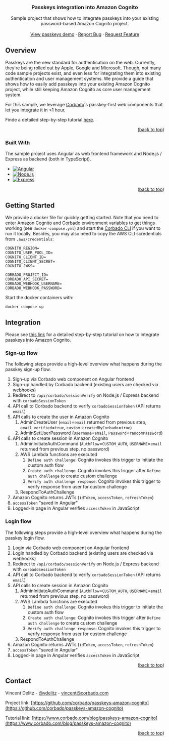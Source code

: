 <a name="readme-top"></a>

<!-- PROJECT LOGO -->
<br />
<div align="center">
  <h3 align="center">Passkeys integration into Amazon Cognito</h3>

  <p align="center">
    Sample project that shows how to integrate passkeys into your existing password-based Amazon Cognito project.
    <br />
    <br />
    <a href="https://passkeys.eu">View passkeys demo</a>
    ·
    <a href="https://github.com/corbado/passkeys-amazon-cognito/issues">Report Bug</a>
    ·
    <a href="https://github.com/corbado/passkeys-amazon-cognito/issues">Request Feature</a>
  </p>
</div>



<!-- ABOUT THE PROJECT -->
## Overview

<!-- [![Product Name Screen Shot][product-screenshot]](https://example.com) -->

Passkeys are the new standard for authentication on the web. Currently, they're being rolled out by Apple, Google and Microsoft. Though, not many code
sample projects exist, and even less for integrating them into existing authentication and user management systems. We provide a guide that shows how to easily add
passkeys into your existing Amazon Cognito project, while still keeping Amazon Cognito as core user management system.

For this sample, we leverage [Corbado](https://www.corbado.com)'s passkey-first web components that let you integrate it in <1 hour.

Finde a detailed step-by-step tutorial [here](https://www.corbado.com/blog/passkeys-amazon-cognito).

<p align="right">(<a href="#readme-top">back to top</a>)</p>



### Built With

The sample project uses Angular as web frontend framework and Node.js / Express as backend (both in TypeScript).

* [![Angular][Angular.io]][Angular-url]
* [![Node.js][Nodejs.org]][Nodejs-url]
* [![Express][Expressjs.com]][Express-url]

<p align="right">(<a href="#readme-top">back to top</a>)</p>


<!-- GETTING STARTED -->
## Getting Started

We provide a docker file for quickly getting started. Note that you need to enter Amazon Cognito and Corbado environment variables to get things working (see `docker-compose.yml`) and start the [Corbado CLI](https://docs.corbado.com/helpful-guides/corbado-cli) if you want to run it locally. Besides, you may also need to copy the AWS CLI scredentials from `.aws/credentials`:

```
COGNITO_REGION=
COGNITO_USER_POOL_ID=
COGNITO_CLIENT_ID=
COGNITO_CLIENT_SECRET=
COGNITO_JWKS=

CORBADO_PROJECT_ID=
CORBADO_API_SECRET=
CORBADO_WEBHOOK_USERNAME=
CORBADO_WEBHOOK_PASSWORD=
```

Start the docker containers with:

```
docker compose up
```

## Integration

Please see [this link](https://www.corbado.com/blog/passkeys-amazon-cognito) for a detailed step-by-step tutorial on how to integrate passkeys into Amazon Cognito.

### Sign-up flow
The following steps provide a high-level overview what happens during the passkey sign-up flow.

1. Sign-up via Corbado web component on Angular frontend
2. Sign-up handled by Corbado backend (existing users are checked via webhooks)
4. Redirect to `/api/corbado/sessionVerify` on Node.js / Express backend with `corbadoSessionToken`
5. API call to Corbado backend to verify `corbadoSessionToken` (API returns `email`)
6. API calls to create the user in Amazon Cognito
    1. AdminCreateUser (`email`=`email` returned from previous step, `email_verified`=`true`, `custom:createdByCorbado`=`true`)
    2. AdminSetUserPassword (`Username`=`email`, `Password`=`randomPassword`)
7. API calls to create session in Amazon Cognito
    1. AdminInitiateAuthCommand (`AuthFlow`=`CUSTOM_AUTH`, `USERNAME`=`email` returned from previous step, no password)
    2. AWS Lambda functions are executed
        1. `Define auth challenge`: Cognito invokes this trigger to initiate the custom auth flow
        2. `Create auth challenge`: Cognito invokes this trigger after `Define auth challenge` to create custom challenge
        3. `Verify auth challenge response`: Cognito invokes this trigger to verify response from user for custom challenge
    3. RespondToAuthChallenge
8. Amazon Cognito returns JWTs (`idToken`, `accessToken`, `refreshToken`)
9. `accessToken` "saved in Angular"
10. Logged-in page in Angular verifies `accessToken` in JavaScript

### Login flow
The following steps provide a high-level overview what happens during the passkey login flow.

1. Login via Corbado web component on Angular frontend
2. Login handled by Corbado backend (existing users are checked via webhooks)
3. Redirect to `/api/corbado/sessionVerify` on Node.js / Express backend with `corbadoSessionToken`
4. API call to Corbado backend to verify `corbadoSessionToken` (API returns `email`)
5. API calls to create session in Amazon Cognito
    1. AdminInitiateAuthCommand (`AuthFlow`=`CUSTOM_AUTH`, `USERNAME`=`email` returned from previous step, no password)
    2. AWS Lambda functions are executed
        1. `Define auth challenge`: Cognito invokes this trigger to initiate the custom auth flow
        2. `Create auth challenge`: Cognito invokes this trigger after `Define auth challenge` to create custom challenge
        3. `Verify auth challenge response`: Cognito invokes this trigger to verify response from user for custom challenge
    3. RespondToAuthChallenge
6. Amazon Cognito returns JWTs (`idToken`, `accessToken`, `refreshToken`)
7. `accessToken` "saved in Angular"
8. Logged-in page in Angular verifies `accessToken` in JavaScript

<p align="right">(<a href="#readme-top">back to top</a>)</p>


<!-- CONTACT -->
## Contact

Vincent Delitz - [@vdelitz](https://twitter.com/vdelitz) - vincent@corbado.com

Project link: [https://github.com/corbado/passkeys-amazon-cognito](https://github.com/corbado/passkeys-amazon-cognito)

Tutorial link: [https://www.corbado.com/blog/passkeys-amazon-cognito](https://www.corbado.com/blog/passkeys-amazon-cognito)

<p align="right">(<a href="#readme-top">back to top</a>)</p>


<!-- MARKDOWN LINKS & IMAGES -->

[product-screenshot]: images/screenshot.png
[Angular.io]: https://img.shields.io/badge/Angular-DD0031?style=for-the-badge&logo=angular&logoColor=white
[Angular-url]: https://angular.io/

[Nodejs-url]: https://nodejs.org/
[Nodejs.org]: https://img.shields.io/badge/Node.js-339933?style=for-the-badge&logo=node.js&logoColor=white

[Express-url]: https://expressjs.com/
[Expressjs.com]: https://img.shields.io/badge/Express-AEAEAE?style=for-the-badge&logo=express&logoColor=white
